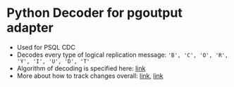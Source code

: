 # Python Decoder for pgoutput adapter

* Used for PSQL CDC
* Decodes every type of logical replication message: ```'B', 'C', 'O', 'R', 'Y', 'I', 'U', 'D', 'T'```
* Algorithm of decoding is specified here: [link](https://www.postgresql.org/docs/12/protocol-logicalrep-message-formats.html)
* More about how to track changes overall: [link](https://medium.com/@film42/getting-postgres-logical-replication-changes-using-pgoutput-plugin-b752e57bfd58), [link](https://www.npgsql.org/doc/replication.html)
